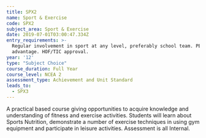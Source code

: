 ```yaml
---
title: SPX2
name: Sport & Exercise
code: SPX2
subject_area: Sport & Exercise
date: 2019-07-01T03:00:47.334Z
entry_requirements: >-
  Regular involvement in sport at any level, preferably school team. PED1 an
  advantage. HOF/TIC approval.
year: '12'
type: "Subject Choice"
course_duration: Full Year
course_level: NCEA 2
assessment_type: Achievement and Unit Standard
leads_to:
  - SPX3
---
```

A practical based course giving opportunities to acquire knowledge and understanding of fitness and exercise activities. Students will learn about Sports Nutrition, demonstrate a number of exercise techniques in using gym equipment and participate in leisure activities. Assessment is all Internal.
